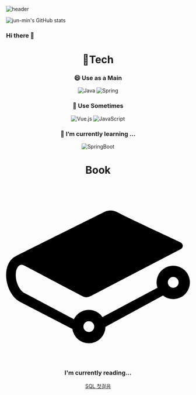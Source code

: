 ![header](https://capsule-render.vercel.app/api?type=waving&color=auto&height=300&section=header&text=Junmin's%20Github&fontSize=90&animation=fadeIn&fontAlignY=38&desc=welcome!&descAlignY=51&descAlign=62)


![jun-min's GitHub stats](https://github-readme-stats.vercel.app/api?username=jun-min1623&show_icons=true&theme=radical)




### Hi there 👋

<div align="center">
  
# 💪Tech
  
### 😄 Use as a Main 

![Java](https://img.shields.io/badge/java-%23ED8B00.svg?style=for-the-badge&logo=java&logoColor=white)
![Spring](https://img.shields.io/badge/spring-%236DB33F.svg?style=for-the-badge&logo=spring&logoColor=white)

### 🤔 Use Sometimes
![Vue.js](https://img.shields.io/badge/vuejs-%2335495e.svg?style=for-the-badge&logo=vuedotjs&logoColor=%234FC08D&fontAlign)
![JavaScript](https://img.shields.io/badge/javascript-%23323330.svg?style=for-the-badge&logo=javascript&logoColor=%23F7DF1E)

### 🌱 I’m currently learning ...
![SpringBoot](https://img.shields.io/badge/springboot-6DB33F?style=for-the-badge&logo=springboot&logoColor=white)

  
 # Book
  
  ### <svg role="img" viewBox="0 0 24 24" xmlns="http://www.w3.org/2000/svg"><title>GitBook</title><path d="M10.802 17.77a.703.703 0 11-.002 1.406.703.703 0 01.002-1.406m11.024-4.347a.703.703 0 11.001-1.406.703.703 0 01-.001 1.406m0-2.876a2.176 2.176 0 00-2.174 2.174c0 .233.039.465.115.691l-7.181 3.823a2.165 2.165 0 00-1.784-.937c-.829 0-1.584.475-1.95 1.216l-6.451-3.402c-.682-.358-1.192-1.48-1.138-2.502.028-.533.212-.947.493-1.107.178-.1.392-.092.62.027l.042.023c1.71.9 7.304 3.847 7.54 3.956.363.169.565.237 1.185-.057l11.564-6.014c.17-.064.368-.227.368-.474 0-.342-.354-.477-.355-.477-.658-.315-1.669-.788-2.655-1.25-2.108-.987-4.497-2.105-5.546-2.655-.906-.474-1.635-.074-1.765.006l-.252.125C7.78 6.048 1.46 9.178 1.1 9.397.457 9.789.058 10.57.006 11.539c-.08 1.537.703 3.14 1.824 3.727l6.822 3.518a2.175 2.175 0 002.15 1.862 2.177 2.177 0 002.173-2.14l7.514-4.073c.38.298.853.461 1.337.461A2.176 2.176 0 0024 12.72a2.176 2.176 0 00-2.174-2.174"/></svg> I'm currently reading...
  <a href="http://www.yes24.com/Product/Goods/22744867">SQL 첫걸음<a>
    
   
</div>

<!--
**jun-min1623/jun-min1623** is a ✨ _special_ ✨ repository because its `README.md` (this file) appears on your GitHub profile.

Here are some ideas to get you started:

- 🔭 I’m currently working on ...
- 🌱 I’m currently learning ...
- 👯 I’m looking to collaborate on ...
- 🤔 I’m looking for help with ...
- 💬 Ask me about ...
- 📫 How to reach me: ...
- 😄 Pronouns: ...
- ⚡ Fun fact: ...
-->
